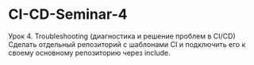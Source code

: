 # CI-CD-Seminar-4
Урок 4. Troubleshooting (диагностика и решение проблем в CI/CD) Сделать отдельный репозиторий с шаблонами CI и подключить его к своему основному репозиторию через include.
